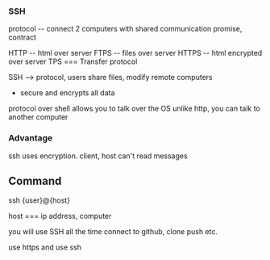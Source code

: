 ### SSH

protocol -- connect 2 computers with shared communication
  promise, contract

HTTP -- html over server
FTPS -- files over server
HTTPS -- html encrypted over server
TPS === Transfer protocol

SSH --> protocol, users share files, modify remote computers
  - secure and encrypts all data

protocol over shell
  allows you to talk over the OS
  unlike http, you can talk to another computer

### Advantage
ssh uses encryption.
  client, host
  can't read messages

## Command
ssh {user}@{host}

host === ip address, computer

you will use SSH all the time
connect to github, clone push etc.

use https and use ssh

